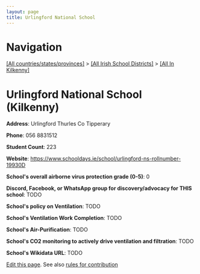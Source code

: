 ```yaml
---
layout: page
title: Urlingford National School
---
```

# Navigation

[[All countries/states/provinces]](../../..) > [[All Irish School Districts]](../..) > [[All In Kilkenny]](..)

# Urlingford National School (Kilkenny)

**Address**: Urlingford Thurles Co Tipperary

**Phone**: 056 8831512

**Student Count**: 223

**Website**: <https://www.schooldays.ie/school/urlingford-ns-rollnumber-19930D>

**School's overall airborne virus protection grade (0-5)**: 0

**Discord, Facebook, or WhatsApp group for discovery/advocacy for THIS school**: TODO

**School's policy on Ventilation**: TODO

**School's Ventilation Work Completion**: TODO

**School's Air-Purification**: TODO

**School's CO2 monitoring to actively drive ventilation and filtration**: TODO

**School's Wikidata URL**: TODO


[Edit this page](https://github.com/ventilate-schools/Ireland/edit/main/./Kilkenny/Urlingford_National_School.md). See also [rules for contribution](../../../contribution-rules/)